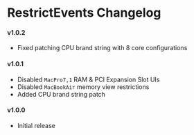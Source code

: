 RestrictEvents Changelog
========================
#### v1.0.2
- Fixed patching CPU brand string with 8 core configurations

#### v1.0.1
- Disabled `MacPro7,1` RAM & PCI Expansion Slot UIs
- Disabled `MacBookAir` memory view restrictions
- Added CPU brand string patch

#### v1.0.0
- Initial release
